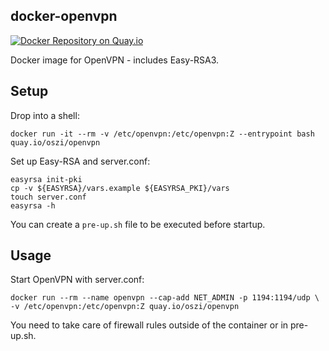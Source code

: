 ## docker-openvpn

[![Docker Repository on Quay.io](https://quay.io/repository/oszi/openvpn/status "Docker Repository on Quay.io")](https://quay.io/repository/oszi/openvpn)

Docker image for OpenVPN - includes Easy-RSA3.

## Setup

Drop into a shell:

```
docker run -it --rm -v /etc/openvpn:/etc/openvpn:Z --entrypoint bash quay.io/oszi/openvpn
```

Set up Easy-RSA and server.conf:

```
easyrsa init-pki
cp -v ${EASYRSA}/vars.example ${EASYRSA_PKI}/vars
touch server.conf
easyrsa -h
```

You can create a `pre-up.sh` file to be executed before startup.

## Usage

Start OpenVPN with server.conf:

```
docker run --rm --name openvpn --cap-add NET_ADMIN -p 1194:1194/udp \
-v /etc/openvpn:/etc/openvpn:Z quay.io/oszi/openvpn
```

You need to take care of firewall rules outside of the container or in pre-up.sh.
